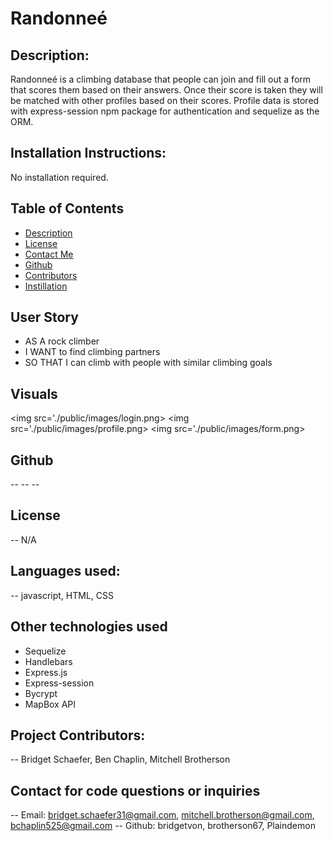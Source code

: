 
  # Randonneé

  ## Description:
  Randonneé is a climbing database that people can join and fill out a form that scores them based on their answers. Once their score is taken they will be matched with other profiles based on their scores. Profile data is stored with express-session npm package for authentication and sequelize as the ORM. 

  ## Installation Instructions:
  No installation required.

  ## Table of Contents
  - [Description](#description)
  - [License](#license)
  - [Contact Me](#contact)
  - [Github](#github)
  - [Contributors](#contribution)
  - [Instillation](#install)

  ## User Story 
  - AS A rock climber 
  - I WANT to find climbing partners 
  - SO THAT I can climb with people with similar climbing goals 

  ## Visuals 
  <img src='./public/images/login.png>
  <img src='./public/images/profile.png>
  <img src='./public/images/form.png>


  ## Github
  -- [](https://github.com/)
  -- [](https://github.com/)
  -- [](https://github.com/)

  ## License
  -- N/A

  ## Languages used:
  -- javascript, HTML, CSS

  ## Other technologies used
  - Sequelize
  - Handlebars
  - Express.js
  - Express-session
  - Bycrypt
  - MapBox API 

  ## Project Contributors:
  -- Bridget Schaefer, Ben Chaplin, Mitchell Brotherson

  ## Contact for code questions or inquiries
  -- Email: bridget.schaefer31@gmail.com, mitchell.brotherson@gmail.com, bchaplin525@gmail.com
  -- Github: bridgetvon, brotherson67, Plaindemon
